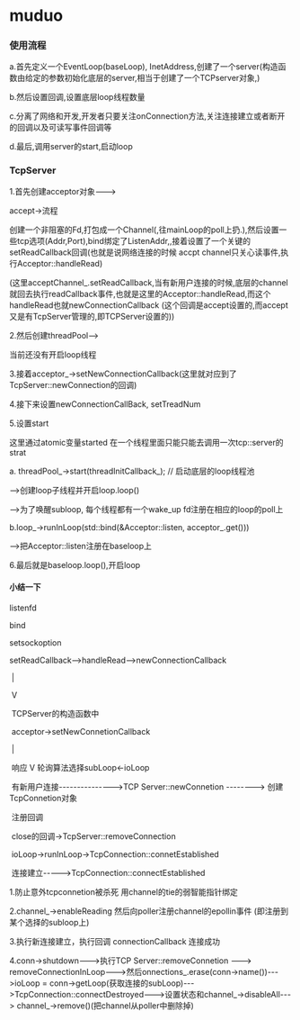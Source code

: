 # muduo

### 使用流程

a.首先定义一个EventLoop(baseLoop), InetAddress,创建了一个server(构造函数由给定的参数初始化底层的server,相当于创建了一个TCPserver对象,)

b.然后设置回调,设置底层loop线程数量

c.分离了网络和开发,开发者只要关注onConnection方法,关注连接建立或者断开的回调以及可读写事件回调等

d.最后,调用server的start,启动loop

###  TcpServer

1.首先创建acceptor对象--->

accept->流程

创建一个非阻塞的Fd,打包成一个Channel(,往mainLoop的poll上扔.),然后设置一些tcp选项(Addr,Port),bind绑定了ListenAddr,,接着设置了一个关键的setReadCallback回调(也就是说网络连接的时候 accpt channel只关心读事件,执行Acceptor::handleRead)

(这里acceptChannel_.setReadCallback,当有新用户连接的时候,底层的channel就回去执行readCallback事件,也就是这里的Acceptor::handleRead,而这个handleRead也就newConnectionCallback (这个回调是accept设置的,而accept又是有TcpServer管理的,即TCPServer设置的))

2.然后创建threadPool-->

当前还没有开启loop线程

3.接着acceptor_->setNewConnectionCallback(这里就对应到了TcpServer::newConnection的回调)

4.接下来设置newConnectionCallBack, setTreadNum

5.设置start

这里通过atomic变量started 在一个线程里面只能只能去调用一次tcp::server的strat

a. threadPool_->start(threadInitCallback_); // 启动底层的loop线程池

-->创建loop子线程并开启loop.loop()

-->为了唤醒subloop, 每个线程都有一个wake_up fd注册在相应的loop的poll上

b.loop_->runInLoop(std::bind(&Acceptor::listen, acceptor_.get()))

-->把Acceptor::listen注册在baseloop上

6.最后就是baseloop.loop(),开启loop

#### 小结一下

listenfd

bind

setsockoption

setReadCallback-->handleRead-->newConnectionCallback

​																				|

​																				V

​															TCPServer的构造函数中

​															acceptor->setNewConnetionCallback

​																				|

​											     响应				   V												轮询算法选择subLoop<-ioLoop

​				 	有新用户连接--------------->TCP Server::newConnetion		--------> 创建TcpConnetion对象

​																																	 注册回调

​																									          	close的回调->TcpServer::removeConnection

​																					                	ioLoop->runInLoop->TcpConnection::connetEstablished

​                                                          连接建立----->TcpConnection::connectEstablished

1.防止意外tcpconnetion被杀死 用channel的tie的弱智能指针绑定

2.channel_->enableReading 然后向poller注册channel的epollin事件 (即注册到某个选择的subloop上)

3.执行新连接建立，执行回调   connectionCallback  连接成功

4.conn->shutdown--->执行TCP Server::removeConnetion ---> removeConnectionInLoop--->然后onnections_.erase(conn->name())--->ioLoop = conn->getLoop(获取连接的subLoop)--->TcpConnection::connectDestroyed--->设置状态和channel_->disableAll---> channel_->remove()(把channel从poller中删除掉)
